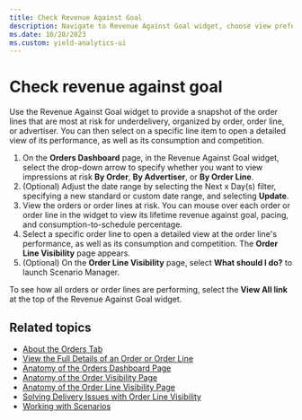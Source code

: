 ```yaml
---
title: Check Revenue Against Goal
description: Navigate to Revenue Against Goal widget, choose view preference, adjust date range if needed, and inspect order or order line details for insights.
ms.date: 10/28/2023
ms.custom: yield-analytics-ui
---
```


# Check revenue against goal

Use the Revenue Against Goal widget to provide a snapshot of the order lines that are most at risk for underdelivery, organized by order, order line, or advertiser. You can then select on a specific line item to open a detailed view of its performance, as well as its consumption and competition.

1. On the **Orders Dashboard** page, in the Revenue Against Goal widget, select the drop-down arrow to specify whether you want to view impressions at risk **By Order**, **By Advertiser**, or **By Order Line**.
1. (Optional) Adjust the date range by selecting the Next x Day(s) filter, specifying a new standard or custom date range, and selecting **Update**.
1. View the orders or order lines at risk. You can mouse over each order or order line in the widget to view its lifetime revenue against goal, pacing, and consumption-to-schedule percentage.
1. Select a specific order line to open a detailed view at the order line's performance, as well as its consumption and competition. The **Order Line Visibility** page appears.
1. (Optional) On the **Order Line Visibility** page, select **What should I do?** to launch Scenario Manager.

To see how all orders or order lines are performing, select the **View All link** at the top of the Revenue Against Goal widget.

## Related topics

- [About the Orders Tab](about-the-orders-tab.md)
- [View the Full Details of an Order or Order Line](view-the-full-details-of-an-order-or-order-line.md)
- [Anatomy of the Orders Dashboard Page](anatomy-of-the-orders-dashboard-page.md)
- [Anatomy of the Order Visibility Page](anatomy-of-the-order-visibility-page.md)
- [Anatomy of the Order Line Visibility Page](anatomy-of-the-order-line-visibility-page.md)
- [Solving Delivery Issues with Order Line Visibility](solve-delivery-issues-with-order-line-visibility.md)
- [Working with Scenarios](working-with-scenarios-overview.md)
